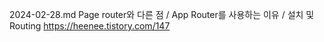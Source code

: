 2024-02-28.md
Page router와 다른 점 / App Router를 사용하는 이유 / 설치 및 Routing
https://heenee.tistory.com/147
